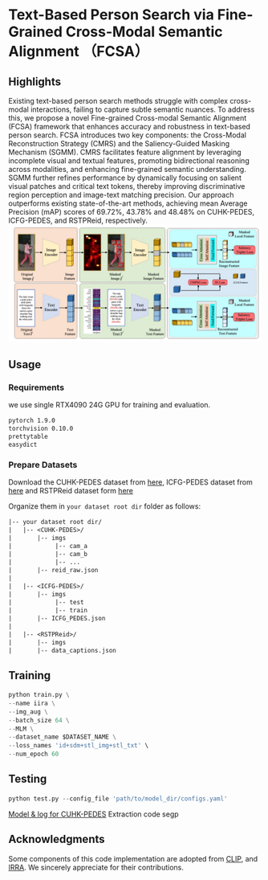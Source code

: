 
# Text-Based Person Search via Fine-Grained Cross-Modal Semantic Alignment （FCSA）


## Highlights

 Existing text-based person search methods struggle with complex cross-modal interactions, failing to capture subtle semantic nuances. To address this, we propose a novel Fine-grained Cross-modal Semantic Alignment (FCSA) framework that enhances accuracy and robustness in text-based person search. FCSA introduces two key components: the Cross-Modal Reconstruction Strategy (CMRS) and the Saliency-Guided Masking Mechanism (SGMM). CMRS facilitates feature alignment by leveraging incomplete visual and textual features, promoting bidirectional reasoning across modalities, and enhancing fine-grained semantic understanding. SGMM further refines performance by dynamically focusing on salient visual patches and critical text tokens, thereby improving discriminative region perception and image-text matching precision. Our approach outperforms existing state-of-the-art methods, achieving mean Average Precision (mAP) scores of 69.72\%, 43.78\% and 48.48\% on CUHK-PEDES, ICFG-PEDES, and RSTPReid, respectively. 
![](images/architecture.jpg)


## Usage
### Requirements
we use single RTX4090 24G GPU for training and evaluation. 
```
pytorch 1.9.0
torchvision 0.10.0
prettytable
easydict
```

### Prepare Datasets
Download the CUHK-PEDES dataset from [here](https://github.com/ShuangLI59/Person-Search-with-Natural-Language-Description), ICFG-PEDES dataset from [here](https://github.com/zifyloo/SSAN) and RSTPReid dataset form [here](https://github.com/NjtechCVLab/RSTPReid-Dataset)

Organize them in `your dataset root dir` folder as follows:
```
|-- your dataset root dir/
|   |-- <CUHK-PEDES>/
|       |-- imgs
|            |-- cam_a
|            |-- cam_b
|            |-- ...
|       |-- reid_raw.json
|
|   |-- <ICFG-PEDES>/
|       |-- imgs
|            |-- test
|            |-- train 
|       |-- ICFG_PEDES.json
|
|   |-- <RSTPReid>/
|       |-- imgs
|       |-- data_captions.json
```


## Training

```python
python train.py \
--name iira \
--img_aug \
--batch_size 64 \
--MLM \
--dataset_name $DATASET_NAME \
--loss_names 'id+sdm+stl_img+stl_txt' \
--num_epoch 60
```

## Testing

```python
python test.py --config_file 'path/to/model_dir/configs.yaml'
```

[Model & log for CUHK-PEDES](https://pan.baidu.com/s/1GKS_uqU5_cYmJqqwR1P_2A?pwd=segp) Extraction code segp


## Acknowledgments
Some components of this code implementation are adopted from [CLIP](https://github.com/openai/CLIP), and [IRRA](https://github.com/anosorae/IRRA). We sincerely appreciate for their contributions.


